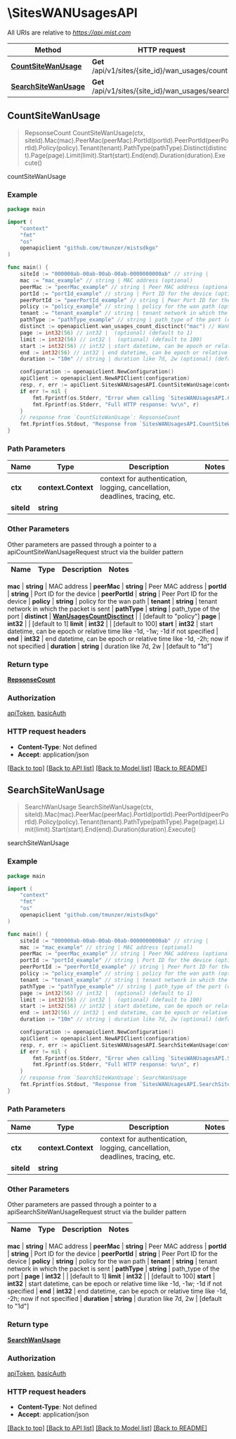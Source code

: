 # \SitesWANUsagesAPI

All URIs are relative to *https://api.mist.com*

Method | HTTP request | Description
------------- | ------------- | -------------
[**CountSiteWanUsage**](SitesWANUsagesAPI.md#CountSiteWanUsage) | **Get** /api/v1/sites/{site_id}/wan_usages/count | countSiteWanUsage
[**SearchSiteWanUsage**](SitesWANUsagesAPI.md#SearchSiteWanUsage) | **Get** /api/v1/sites/{site_id}/wan_usages/search | searchSiteWanUsage



## CountSiteWanUsage

> RepsonseCount CountSiteWanUsage(ctx, siteId).Mac(mac).PeerMac(peerMac).PortId(portId).PeerPortId(peerPortId).Policy(policy).Tenant(tenant).PathType(pathType).Distinct(distinct).Page(page).Limit(limit).Start(start).End(end).Duration(duration).Execute()

countSiteWanUsage



### Example

```go
package main

import (
	"context"
	"fmt"
	"os"
	openapiclient "github.com/tmunzer/mistsdkgo"
)

func main() {
	siteId := "000000ab-00ab-00ab-00ab-0000000000ab" // string | 
	mac := "mac_example" // string | MAC address (optional)
	peerMac := "peerMac_example" // string | Peer MAC address (optional)
	portId := "portId_example" // string | Port ID for the device (optional)
	peerPortId := "peerPortId_example" // string | Peer Port ID for the device (optional)
	policy := "policy_example" // string | policy for the wan path (optional)
	tenant := "tenant_example" // string | tenant network in which the packet is sent (optional)
	pathType := "pathType_example" // string | path_type of the port (optional)
	distinct := openapiclient.wan_usages_count_disctinct("mac") // WanUsagesCountDisctinct |  (optional) (default to "policy")
	page := int32(56) // int32 |  (optional) (default to 1)
	limit := int32(56) // int32 |  (optional) (default to 100)
	start := int32(56) // int32 | start datetime, can be epoch or relative time like -1d, -1w; -1d if not specified (optional)
	end := int32(56) // int32 | end datetime, can be epoch or relative time like -1d, -2h; now if not specified (optional)
	duration := "10m" // string | duration like 7d, 2w (optional) (default to "1d")

	configuration := openapiclient.NewConfiguration()
	apiClient := openapiclient.NewAPIClient(configuration)
	resp, r, err := apiClient.SitesWANUsagesAPI.CountSiteWanUsage(context.Background(), siteId).Mac(mac).PeerMac(peerMac).PortId(portId).PeerPortId(peerPortId).Policy(policy).Tenant(tenant).PathType(pathType).Distinct(distinct).Page(page).Limit(limit).Start(start).End(end).Duration(duration).Execute()
	if err != nil {
		fmt.Fprintf(os.Stderr, "Error when calling `SitesWANUsagesAPI.CountSiteWanUsage``: %v\n", err)
		fmt.Fprintf(os.Stderr, "Full HTTP response: %v\n", r)
	}
	// response from `CountSiteWanUsage`: RepsonseCount
	fmt.Fprintf(os.Stdout, "Response from `SitesWANUsagesAPI.CountSiteWanUsage`: %v\n", resp)
}
```

### Path Parameters


Name | Type | Description  | Notes
------------- | ------------- | ------------- | -------------
**ctx** | **context.Context** | context for authentication, logging, cancellation, deadlines, tracing, etc.
**siteId** | **string** |  | 

### Other Parameters

Other parameters are passed through a pointer to a apiCountSiteWanUsageRequest struct via the builder pattern


Name | Type | Description  | Notes
------------- | ------------- | ------------- | -------------

 **mac** | **string** | MAC address | 
 **peerMac** | **string** | Peer MAC address | 
 **portId** | **string** | Port ID for the device | 
 **peerPortId** | **string** | Peer Port ID for the device | 
 **policy** | **string** | policy for the wan path | 
 **tenant** | **string** | tenant network in which the packet is sent | 
 **pathType** | **string** | path_type of the port | 
 **distinct** | [**WanUsagesCountDisctinct**](WanUsagesCountDisctinct.md) |  | [default to &quot;policy&quot;]
 **page** | **int32** |  | [default to 1]
 **limit** | **int32** |  | [default to 100]
 **start** | **int32** | start datetime, can be epoch or relative time like -1d, -1w; -1d if not specified | 
 **end** | **int32** | end datetime, can be epoch or relative time like -1d, -2h; now if not specified | 
 **duration** | **string** | duration like 7d, 2w | [default to &quot;1d&quot;]

### Return type

[**RepsonseCount**](RepsonseCount.md)

### Authorization

[apiToken](../README.md#apiToken), [basicAuth](../README.md#basicAuth)

### HTTP request headers

- **Content-Type**: Not defined
- **Accept**: application/json

[[Back to top]](#) [[Back to API list]](../README.md#documentation-for-api-endpoints)
[[Back to Model list]](../README.md#documentation-for-models)
[[Back to README]](../README.md)


## SearchSiteWanUsage

> SearchWanUsage SearchSiteWanUsage(ctx, siteId).Mac(mac).PeerMac(peerMac).PortId(portId).PeerPortId(peerPortId).Policy(policy).Tenant(tenant).PathType(pathType).Page(page).Limit(limit).Start(start).End(end).Duration(duration).Execute()

searchSiteWanUsage



### Example

```go
package main

import (
	"context"
	"fmt"
	"os"
	openapiclient "github.com/tmunzer/mistsdkgo"
)

func main() {
	siteId := "000000ab-00ab-00ab-00ab-0000000000ab" // string | 
	mac := "mac_example" // string | MAC address (optional)
	peerMac := "peerMac_example" // string | Peer MAC address (optional)
	portId := "portId_example" // string | Port ID for the device (optional)
	peerPortId := "peerPortId_example" // string | Peer Port ID for the device (optional)
	policy := "policy_example" // string | policy for the wan path (optional)
	tenant := "tenant_example" // string | tenant network in which the packet is sent (optional)
	pathType := "pathType_example" // string | path_type of the port (optional)
	page := int32(56) // int32 |  (optional) (default to 1)
	limit := int32(56) // int32 |  (optional) (default to 100)
	start := int32(56) // int32 | start datetime, can be epoch or relative time like -1d, -1w; -1d if not specified (optional)
	end := int32(56) // int32 | end datetime, can be epoch or relative time like -1d, -2h; now if not specified (optional)
	duration := "10m" // string | duration like 7d, 2w (optional) (default to "1d")

	configuration := openapiclient.NewConfiguration()
	apiClient := openapiclient.NewAPIClient(configuration)
	resp, r, err := apiClient.SitesWANUsagesAPI.SearchSiteWanUsage(context.Background(), siteId).Mac(mac).PeerMac(peerMac).PortId(portId).PeerPortId(peerPortId).Policy(policy).Tenant(tenant).PathType(pathType).Page(page).Limit(limit).Start(start).End(end).Duration(duration).Execute()
	if err != nil {
		fmt.Fprintf(os.Stderr, "Error when calling `SitesWANUsagesAPI.SearchSiteWanUsage``: %v\n", err)
		fmt.Fprintf(os.Stderr, "Full HTTP response: %v\n", r)
	}
	// response from `SearchSiteWanUsage`: SearchWanUsage
	fmt.Fprintf(os.Stdout, "Response from `SitesWANUsagesAPI.SearchSiteWanUsage`: %v\n", resp)
}
```

### Path Parameters


Name | Type | Description  | Notes
------------- | ------------- | ------------- | -------------
**ctx** | **context.Context** | context for authentication, logging, cancellation, deadlines, tracing, etc.
**siteId** | **string** |  | 

### Other Parameters

Other parameters are passed through a pointer to a apiSearchSiteWanUsageRequest struct via the builder pattern


Name | Type | Description  | Notes
------------- | ------------- | ------------- | -------------

 **mac** | **string** | MAC address | 
 **peerMac** | **string** | Peer MAC address | 
 **portId** | **string** | Port ID for the device | 
 **peerPortId** | **string** | Peer Port ID for the device | 
 **policy** | **string** | policy for the wan path | 
 **tenant** | **string** | tenant network in which the packet is sent | 
 **pathType** | **string** | path_type of the port | 
 **page** | **int32** |  | [default to 1]
 **limit** | **int32** |  | [default to 100]
 **start** | **int32** | start datetime, can be epoch or relative time like -1d, -1w; -1d if not specified | 
 **end** | **int32** | end datetime, can be epoch or relative time like -1d, -2h; now if not specified | 
 **duration** | **string** | duration like 7d, 2w | [default to &quot;1d&quot;]

### Return type

[**SearchWanUsage**](SearchWanUsage.md)

### Authorization

[apiToken](../README.md#apiToken), [basicAuth](../README.md#basicAuth)

### HTTP request headers

- **Content-Type**: Not defined
- **Accept**: application/json

[[Back to top]](#) [[Back to API list]](../README.md#documentation-for-api-endpoints)
[[Back to Model list]](../README.md#documentation-for-models)
[[Back to README]](../README.md)

